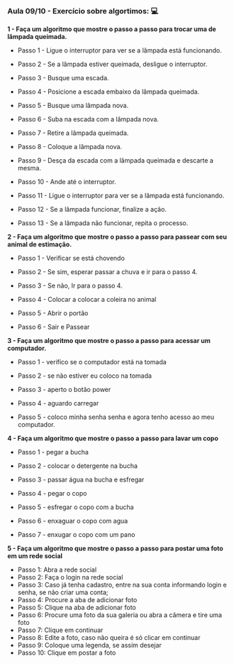 ### Aula 09/10 - Exercício sobre algortimos: :computer: 



**1 -  Faça um algoritmo que mostre o passo a passo para trocar uma de lâmpada queimada.**

- Passo 1 - Ligue o interruptor para ver se a lâmpada está funcionando.

- Passo 2 - Se a lâmpada estiver queimada, desligue o interruptor.

- Passo 3  - Busque uma escada.

- Passo 4 - Posicione a escada embaixo da lâmpada queimada.

- Passo 5  - Busque uma lâmpada nova.

- Passo 6 - Suba na escada com a lâmpada nova.

- Passo 7 - Retire a lâmpada queimada.

- Passo 8 - Coloque a lâmpada nova.

- Passo 9 - Desça da escada com a lâmpada queimada e descarte a mesma.

- Passo 10 - Ande até o interruptor.

- Passo 11 - Ligue o interruptor para ver se a lâmpada está funcionando.

- Passo 12 - Se a lâmpada funcionar, finalize a ação. 

- Passo 13 - Se a lâmpada não funcionar, repita o processo.



**2 - Faça um algoritmo que mostre o passo a passo para passear com seu animal de estimação.**

- Passo 1 - Verificar se está chovendo

- Passo 2 - Se sim, esperar passar a chuva e ir para o passo 4.

- Passo 3 - Se não, Ir para o passo 4.

- Passo 4 - Colocar a colocar a coleira no animal

- Passo 5 - Abrir o portão

- Passo 6 - Sair e Passear

  

**3 - Faça um algoritmo que mostre o passo a passo para acessar um computador.**

- Passo 1 - verifico se o computador está na tomada

- Passo 2 - se não estiver eu coloco na tomada

- Passo 3 -  aperto o botão power

- Passo 4 -  aguardo carregar

- Passo 5 - coloco minha senha senha e agora tenho acesso ao meu computador.



**4 - Faça um algoritmo que mostre o passo a passo para lavar um copo**

- Passo 1 - pegar a bucha 

- Passo 2 - colocar o detergente na bucha

- Passo 3 - passar água na bucha e esfregar

- Passo 4 - pegar o copo

- Passo 5 - esfregar o copo com a bucha

- Passo 6 - enxaguar o copo com agua

- Passo 7 - enxugar o copo com um pano

  

**5  - Faça um algoritmo que mostre o passo a passo para postar uma foto em um rede social**

- Passo 1: Abra a rede social
- Passo 2: Faça o login na rede social
- Passo 3: Caso já tenha cadastro, entre na sua conta informando login e senha, se não criar uma conta;
- Passo 4: Procure a aba de adicionar foto 
- Passo 5: Clique na aba de adicionar foto
- Passo 6: Procure uma foto da sua galeria ou abra a câmera e tire uma foto
- Passo 7: Clique em continuar
- Passo 8: Edite a foto, caso não queira é só clicar em continuar
- Passo 9: Coloque uma legenda, se assim desejar
- Passo 10: Clique em postar a foto
